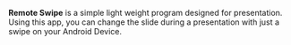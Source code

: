 <b>Remote Swipe</b> is a simple light weight program designed for presentation. 
Using this app, you can change the slide during a presentation with just a swipe on your Android Device.
